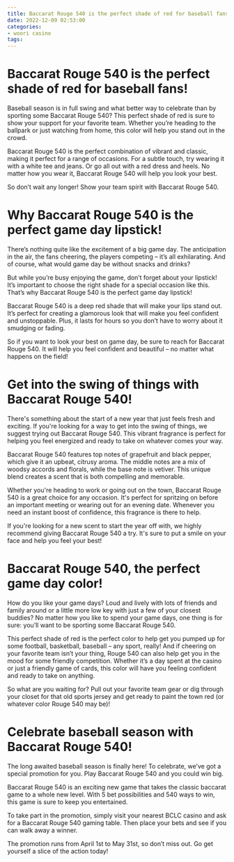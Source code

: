 ```yaml
---
title: Baccarat Rouge 540 is the perfect shade of red for baseball fans!
date: 2022-12-09 02:53:00
categories:
- woori casino
tags:
---
```



#  Baccarat Rouge 540 is the perfect shade of red for baseball fans!

Baseball season is in full swing and what better way to celebrate than by sporting some Baccarat Rouge 540? This perfect shade of red is sure to show your support for your favorite team. Whether you’re heading to the ballpark or just watching from home, this color will help you stand out in the crowd.

Baccarat Rouge 540 is the perfect combination of vibrant and classic, making it perfect for a range of occasions. For a subtle touch, try wearing it with a white tee and jeans. Or go all out with a red dress and heels. No matter how you wear it, Baccarat Rouge 540 will help you look your best.

So don’t wait any longer! Show your team spirit with Baccarat Rouge 540.

#  Why Baccarat Rouge 540 is the perfect game day lipstick!

There’s nothing quite like the excitement of a big game day. The anticipation in the air, the fans cheering, the players competing – it’s all exhilarating. And of course, what would game day be without snacks and drinks?

But while you’re busy enjoying the game, don’t forget about your lipstick! It’s important to choose the right shade for a special occasion like this. That’s why Baccarat Rouge 540 is the perfect game day lipstick!

Baccarat Rouge 540 is a deep red shade that will make your lips stand out. It’s perfect for creating a glamorous look that will make you feel confident and unstoppable. Plus, it lasts for hours so you don’t have to worry about it smudging or fading.

So if you want to look your best on game day, be sure to reach for Baccarat Rouge 540. It will help you feel confident and beautiful – no matter what happens on the field!

#  Get into the swing of things with Baccarat Rouge 540!

There's something about the start of a new year that just feels fresh and exciting. If you're looking for a way to get into the swing of things, we suggest trying out Baccarat Rouge 540. This vibrant fragrance is perfect for helping you feel energized and ready to take on whatever comes your way.

Baccarat Rouge 540 features top notes of grapefruit and black pepper, which give it an upbeat, citrusy aroma. The middle notes are a mix of woodsy accords and florals, while the base note is vetiver. This unique blend creates a scent that is both compelling and memorable.

Whether you're heading to work or going out on the town, Baccarat Rouge 540 is a great choice for any occasion. It's perfect for spritzing on before an important meeting or wearing out for an evening date. Whenever you need an instant boost of confidence, this fragrance is there to help.

If you're looking for a new scent to start the year off with, we highly recommend giving Baccarat Rouge 540 a try. It's sure to put a smile on your face and help you feel your best!

#  Baccarat Rouge 540, the perfect game day color!

How do you like your game days? Loud and lively with lots of friends and family around or a little more low key with just a few of your closest buddies? No matter how you like to spend your game days, one thing is for sure: you’ll want to be sporting some Baccarat Rouge 540.

This perfect shade of red is the perfect color to help get you pumped up for some football, basketball, baseball – any sport, really! And if cheering on your favorite team isn’t your thing, Rouge 540 can also help get you in the mood for some friendly competition. Whether it’s a day spent at the casino or just a friendly game of cards, this color will have you feeling confident and ready to take on anything.

So what are you waiting for? Pull out your favorite team gear or dig through your closet for that old sports jersey and get ready to paint the town red (or whatever color Rouge 540 may be)!

#  Celebrate baseball season with Baccarat Rouge 540!

The long awaited baseball season is finally here! To celebrate, we’ve got a special promotion for you. Play Baccarat Rouge 540 and you could win big.

Baccarat Rouge 540 is an exciting new game that takes the classic baccarat game to a whole new level. With 5 bet possibilities and 540 ways to win, this game is sure to keep you entertained.

To take part in the promotion, simply visit your nearest BCLC casino and ask for a Baccarat Rouge 540 gaming table. Then place your bets and see if you can walk away a winner.

The promotion runs from April 1st to May 31st, so don’t miss out. Go get yourself a slice of the action today!